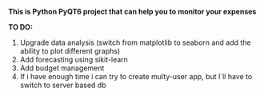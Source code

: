 **This is Python PyQT6 project that can help you to monitor your expenses**

**TO DO:**
1) Upgrade data analysis (switch from matplotlib to seaborn and add the ability to plot different graphs)
2) Add forecasting using sikit-learn
3) Add budget management
4) If i have enough time i can try to create multy-user app, but I`ll have to switch to server based db